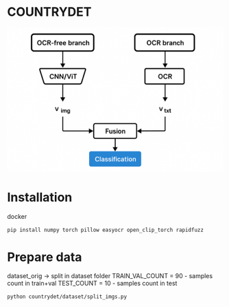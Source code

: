 # COUNTRYDET
![Pipeline scheme](src/scheme.png)

# Installation
docker
```
pip install numpy torch pillow easyocr open_clip_torch rapidfuzz
```

# Prepare data
dataset_orig -> split in dataset folder
TRAIN_VAL_COUNT = 90 - samples count in train+val
TEST_COUNT = 10 - samples count in test
```
python countrydet/dataset/split_imgs.py
```


